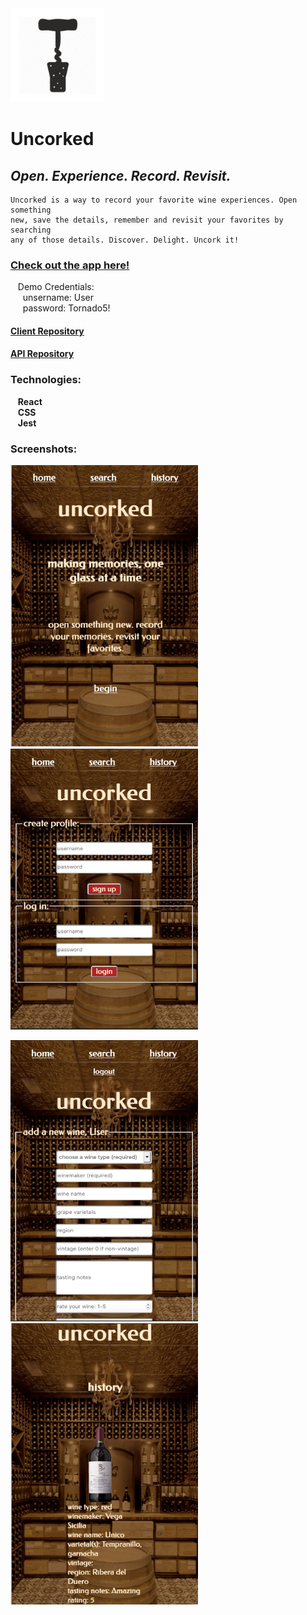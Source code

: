 <img src='./src/images/favicon.png' alt='app icon' width='150'/>

# Uncorked  

## *Open. Experience. Record. Revisit.*

    Uncorked is a way to record your favorite wine experiences. Open something  
    new, save the details, remember and revisit your favorites by searching  
    any of those details. Discover. Delight. Uncork it!

### [Check out the app here!](https://uncorked-client-dqm5m1mwx.vercel.app)  
&nbsp;&nbsp;&nbsp;Demo Credentials:  
&nbsp;&nbsp;&nbsp;&nbsp;&nbsp;unsername: User  
&nbsp;&nbsp;&nbsp;&nbsp;&nbsp;password: Tornado5!  
#### [Client Repository](https://github.com/schism578/uncorked-client.git)
#### [API Repository](https://github.com/schism578/uncorked-api.git)

### Technologies:  
&nbsp;&nbsp;&nbsp;**React**  
&nbsp;&nbsp;&nbsp;**CSS**  
&nbsp;&nbsp;&nbsp;**Jest**

### Screenshots:

<p float='left'>
<img src='./src/images/home.png' alt='screenshot of home page' width='300' height='450'>
<img src='./src/images/login.png' alt='screenshot of login page' width='300' height='450'>
</p>
<p float='left'>
<img src='./src/images/main.png' alt='screenshot of main page' width='300' height='450'>
<img src='./src/images/history.png' alt='screenshot of search results page' width='300' height='450'>
</p>